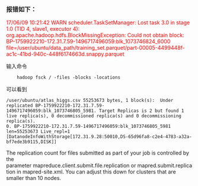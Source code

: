 
### 报错如下：
<span style="color:red">17/06/09 10:21:42 WARN scheduler.TaskSetManager: Lost task 3.0 in stage 1.0 (TID 4, slave1, executor 4): org.apache.hadoop.hdfs.BlockMissingException: Could not obtain block: BP-1759922210-172.31.7.59-1496717496059:blk_1073746824_6000 file=/user/ubuntu/data_path/training_set.parquet/part-00005-4499448f-ac1c-41bd-940c-448f6174663d.snappy.parquet

输入命令
```
    hadoop fsck / -files -blocks -locations
```
可以看到

```
/user/ubuntu/atlas_higgs.csv 55253673 bytes, 1 block(s):  Under replicated BP-1759922210-172.31.7.59-1496717496059:blk_1073746805_5981. Target Replicas is 2 but found 1 live replica(s), 0 decommissioned replica(s) and 0 decommissioning replica(s).
0. BP-1759922210-172.31.7.59-1496717496059:blk_1073746805_5981 len=55253673 Live_repl=1 [DatanodeInfoWithStorage[172.31.9.28:50010,DS-65d96fa8-c2e4-4783-a32a-bf7ede3b9115,DISK]]
```

The replication count for files submitted as part of your job is controlled by the parameter mapreduce.client.submit.file.replication or mapred.submit.replication in mapred-site.xml. You can adjust this down for clusters that are smaller than 10 nodes.

